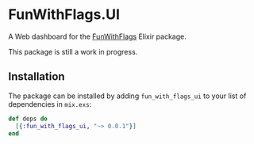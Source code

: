 # FunWithFlags.UI

A Web dashboard for the [FunWithFlags](https://github.com/tompave/fun_with_flags) Elixir package.

This package is still a work in progress.

## Installation

The package can be installed by adding `fun_with_flags_ui` to your list of dependencies in `mix.exs`:

```elixir
def deps do
  [{:fun_with_flags_ui, "~> 0.0.1"}]
end
```
